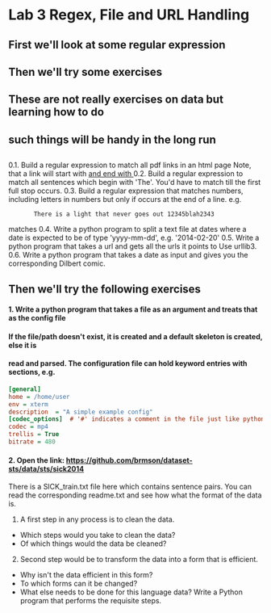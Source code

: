 # Lab 3 Regex, File and URL Handling #

## First we'll look at some regular expression
## Then we'll try some exercises 
## These are not really exercises on data but learning how to do 
## such things will be handy in the long run
##

0.1. Build a regular expression to match all pdf links in an html page
	   Note, that a link will start with <a href=...> and end with </a>
0.2. Build a regular expression to match all sentences which begin with 'The'.
	   You'd have to match till the first full stop occurs.
0.3. Build a regular expression that matches numbers, including letters in numbers
	   but only if occurs at the end of a line. e.g.
	   
		   There is a light that never goes out 12345blah2343
matches
0.4. Write a python program to split a text file at dates where a date is
	   expected to be of type 'yyyy-mm-dd', e.g. '2014-02-20'
0.5. Write a python program that takes a url and gets all the urls it points to
	   Use urllib3.
0.6. Write a python program that takes a date as input and gives you the
	   corresponding Dilbert comic.

## Then we'll try the following exercises ##

#### 1. Write a python program that takes a file as an argument and treats that as the config file
#### If the file/path doesn't exist, it is created and a default skeleton is created, else it is
#### read and parsed. The configuration file can hold keyword entries with sections, e.g.

```Ini
[general]
home = /home/user
env = xterm
description  = "A simple example config"
[codec_options]  # '#' indicates a comment in the file just like python
codec = mp4
trellis = True
bitrate = 480
```

#### 2. Open the link: https://github.com/brmson/dataset-sts/data/sts/sick2014
There is a SICK_train.txt file here which contains sentence pairs. You can read the
corresponding readme.txt and see how what the format of the data is.
1. A first step in any process is to clean the data.
  - Which steps would you take to clean the data?
  - Of which things would the data be cleaned?
2. Second step would be to transform the data into a form that is efficient.
  - Why isn't the data efficient in this form?
  - To which forms can it be changed?
  - What else needs to be done for this language data?
Write a Python program that performs the requisite steps.
